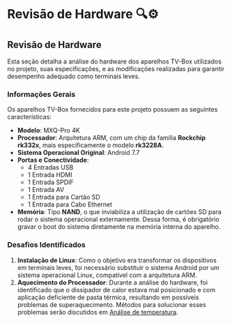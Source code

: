 # Revisão de Hardware :mag::gear:

## Revisão de Hardware
Esta seção detalha a análise do hardware dos aparelhos TV-Box utilizados no projeto, suas especificações, e as modificações realizadas para garantir desempenho adequado como terminais leves.

### Informações Gerais
Os aparelhos TV-Box fornecidos para este projeto possuem as seguintes características:
- **Modelo**: MXQ-Pro 4K
- **Processador**: Arquitetura ARM, com um chip da família **Rockchip rk332x**, mais especificamente o modelo **rk3228A**.
- **Sistema Operacional Original**: Android 7.7
- **Portas e Conectividade**:
  - 4 Entradas USB
  - 1 Entrada HDMI
  - 1 Entrada SPDIF
  - 1 Entrada AV
  - 1 Entrada para Cartão SD
  - 1 Entrada para Cabo Ethernet
- **Memória**: Tipo **NAND**, o que inviabiliza a utilização de cartões SD para rodar o sistema operacional externamente. Dessa forma, é obrigatório gravar o boot do sistema diretamente na memória interna do aparelho.

### Desafios Identificados
1. **Instalação de Linux**: Como o objetivo era transformar os dispositivos em terminais leves, foi necessário substituir o sistema Android por um sistema operacional Linux, compatível com a arquitetura ARM.
2. **Aquecimento do Processador**: Durante a análise do hardware, foi identificado que o dissipador de calor estava mal posicionado e com aplicação deficiente de pasta térmica, resultando em possíveis problemas de superaquecimento. Métodos para solucionar esses problemas serão discutidos em [Análise de temperatura](TEMPERATURA.md).
